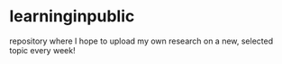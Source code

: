 # learninginpublic
repository where I hope to upload my own research on a new, selected topic every week!
